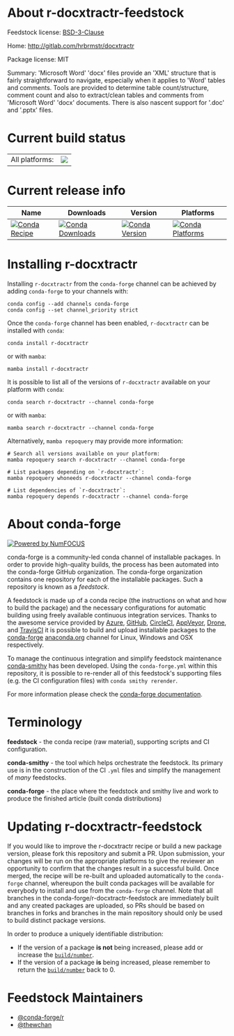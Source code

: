 About r-docxtractr-feedstock
============================

Feedstock license: [BSD-3-Clause](https://github.com/conda-forge/r-docxtractr-feedstock/blob/main/LICENSE.txt)

Home: http://gitlab.com/hrbrmstr/docxtractr

Package license: MIT

Summary: 'Microsoft Word' 'docx' files provide an 'XML' structure that is fairly straightforward to navigate, especially when it applies to 'Word' tables and comments. Tools are provided to determine table count/structure, comment count and also to extract/clean tables and comments from 'Microsoft Word' 'docx' documents. There is also nascent support for '.doc' and '.pptx' files.

Current build status
====================


<table><tr><td>All platforms:</td>
    <td>
      <a href="https://dev.azure.com/conda-forge/feedstock-builds/_build/latest?definitionId=20072&branchName=main">
        <img src="https://dev.azure.com/conda-forge/feedstock-builds/_apis/build/status/r-docxtractr-feedstock?branchName=main">
      </a>
    </td>
  </tr>
</table>

Current release info
====================

| Name | Downloads | Version | Platforms |
| --- | --- | --- | --- |
| [![Conda Recipe](https://img.shields.io/badge/recipe-r--docxtractr-green.svg)](https://anaconda.org/conda-forge/r-docxtractr) | [![Conda Downloads](https://img.shields.io/conda/dn/conda-forge/r-docxtractr.svg)](https://anaconda.org/conda-forge/r-docxtractr) | [![Conda Version](https://img.shields.io/conda/vn/conda-forge/r-docxtractr.svg)](https://anaconda.org/conda-forge/r-docxtractr) | [![Conda Platforms](https://img.shields.io/conda/pn/conda-forge/r-docxtractr.svg)](https://anaconda.org/conda-forge/r-docxtractr) |

Installing r-docxtractr
=======================

Installing `r-docxtractr` from the `conda-forge` channel can be achieved by adding `conda-forge` to your channels with:

```
conda config --add channels conda-forge
conda config --set channel_priority strict
```

Once the `conda-forge` channel has been enabled, `r-docxtractr` can be installed with `conda`:

```
conda install r-docxtractr
```

or with `mamba`:

```
mamba install r-docxtractr
```

It is possible to list all of the versions of `r-docxtractr` available on your platform with `conda`:

```
conda search r-docxtractr --channel conda-forge
```

or with `mamba`:

```
mamba search r-docxtractr --channel conda-forge
```

Alternatively, `mamba repoquery` may provide more information:

```
# Search all versions available on your platform:
mamba repoquery search r-docxtractr --channel conda-forge

# List packages depending on `r-docxtractr`:
mamba repoquery whoneeds r-docxtractr --channel conda-forge

# List dependencies of `r-docxtractr`:
mamba repoquery depends r-docxtractr --channel conda-forge
```


About conda-forge
=================

[![Powered by
NumFOCUS](https://img.shields.io/badge/powered%20by-NumFOCUS-orange.svg?style=flat&colorA=E1523D&colorB=007D8A)](https://numfocus.org)

conda-forge is a community-led conda channel of installable packages.
In order to provide high-quality builds, the process has been automated into the
conda-forge GitHub organization. The conda-forge organization contains one repository
for each of the installable packages. Such a repository is known as a *feedstock*.

A feedstock is made up of a conda recipe (the instructions on what and how to build
the package) and the necessary configurations for automatic building using freely
available continuous integration services. Thanks to the awesome service provided by
[Azure](https://azure.microsoft.com/en-us/services/devops/), [GitHub](https://github.com/),
[CircleCI](https://circleci.com/), [AppVeyor](https://www.appveyor.com/),
[Drone](https://cloud.drone.io/welcome), and [TravisCI](https://travis-ci.com/)
it is possible to build and upload installable packages to the
[conda-forge](https://anaconda.org/conda-forge) [anaconda.org](https://anaconda.org/)
channel for Linux, Windows and OSX respectively.

To manage the continuous integration and simplify feedstock maintenance
[conda-smithy](https://github.com/conda-forge/conda-smithy) has been developed.
Using the ``conda-forge.yml`` within this repository, it is possible to re-render all of
this feedstock's supporting files (e.g. the CI configuration files) with ``conda smithy rerender``.

For more information please check the [conda-forge documentation](https://conda-forge.org/docs/).

Terminology
===========

**feedstock** - the conda recipe (raw material), supporting scripts and CI configuration.

**conda-smithy** - the tool which helps orchestrate the feedstock.
                   Its primary use is in the construction of the CI ``.yml`` files
                   and simplify the management of *many* feedstocks.

**conda-forge** - the place where the feedstock and smithy live and work to
                  produce the finished article (built conda distributions)


Updating r-docxtractr-feedstock
===============================

If you would like to improve the r-docxtractr recipe or build a new
package version, please fork this repository and submit a PR. Upon submission,
your changes will be run on the appropriate platforms to give the reviewer an
opportunity to confirm that the changes result in a successful build. Once
merged, the recipe will be re-built and uploaded automatically to the
`conda-forge` channel, whereupon the built conda packages will be available for
everybody to install and use from the `conda-forge` channel.
Note that all branches in the conda-forge/r-docxtractr-feedstock are
immediately built and any created packages are uploaded, so PRs should be based
on branches in forks and branches in the main repository should only be used to
build distinct package versions.

In order to produce a uniquely identifiable distribution:
 * If the version of a package **is not** being increased, please add or increase
   the [``build/number``](https://docs.conda.io/projects/conda-build/en/latest/resources/define-metadata.html#build-number-and-string).
 * If the version of a package **is** being increased, please remember to return
   the [``build/number``](https://docs.conda.io/projects/conda-build/en/latest/resources/define-metadata.html#build-number-and-string)
   back to 0.

Feedstock Maintainers
=====================

* [@conda-forge/r](https://github.com/orgs/conda-forge/teams/r/)
* [@thewchan](https://github.com/thewchan/)

